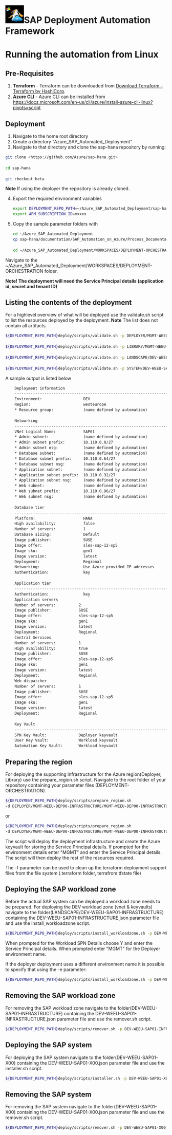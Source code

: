﻿# ![SAP Deployment Automation Framework](../assets/images/UnicornSAPBlack64x64.png)**SAP Deployment Automation Framework** #

# Running the automation from Linux

## **Pre-Requisites**

1. **Terraform** - Terraform can be downloaded from [Download Terraform - Terraform by HashiCorp](https://www.terraform.io/downloads.html).
2. **Azure CLI** - Azure CLI can be installed from <https://docs.microsoft.com/en-us/cli/azure/install-azure-cli-linux?pivots=script>

## **Deployment** ##

1. Navigate to the home root directory
2. Create a directory "Azure_SAP_Automated_Deployment"
3. Navigate to that directory and clone the sap-hana repository by running:

```bash
git clone <https://github.com/Azure/sap-hana.git> 

cd sap-hana

git checkout beta
```

**Note** If using the deployer the repository is already cloned.

4. Export the required environment variables

    ```bash
    export DEPLOYMENT_REPO_PATH=~/Azure_SAP_Automated_Deployment/sap-hana/
    export ARM_SUBSCRIPTION_ID=xxxxx

5. Copy the sample parameter folders with

    ```bash
    cd ~/Azure_SAP_Automated_Deployment
    cp sap-hana/documentation/SAP_Automation_on_Azure/Process_Documentation/WORKSPACES WORKSPACES/ -r

    cd ~/Azure_SAP_Automated_Deployment/WORKSPACES/DEPLOYMENT-ORCHESTRATION

    ```

Navigate to the ~/Azure_SAP_Automated_Deployment/WORKSPACES/DEPLOYMENT-ORCHESTRATION folder.

**Note! The deployment will need the Service Principal details (application id, secret and tenant ID)**

## **Listing the contents of the deployment**

For a highlevel overview of what will be deployed use the validate.sh script to list the resources deployed by the deployment. **Note** The list does not contain all artifacts.

```bash
${DEPLOYMENT_REPO_PATH}deploy/scripts/validate.sh -p DEPLOYER/MGMT-WEEU-DEP00-INFRASTRUCTURE/MGMT-WEEU-DEP00-INFRASTRUCTURE.json -t sap_deployer

${DEPLOYMENT_REPO_PATH}deploy/scripts/validate.sh -p LIBRARY/MGMT-WEEU-SAP_LIBRARY/MGMT-WEEU-SAP_LIBRARY.json -t sap_library

${DEPLOYMENT_REPO_PATH}deploy/scripts/validate.sh -p LANDSCAPE/DEV-WEEU-SAP01-INFRASTRUCTURE/DEV-WEEU-SAP01-INFRASTRUCTURE.json -t sap_landscape

${DEPLOYMENT_REPO_PATH}deploy/scripts/validate.sh -p SYSTEM/DEV-WEEU-SAP01-X00/DEV-WEEU-SAP01-X00.json -t sap_system

```

A sample output is listed below

```txt
    Deployment information
    ----------------------------------------------------------------------------
    Environment:                  DEV
    Region:                       westeurope
    * Resource group:             (name defined by automation)

    Networking
    ----------------------------------------------------------------------------
    VNet Logical Name:            SAP01
    * Admin subnet:               (name defined by automation)
    * Admin subnet prefix:        10.110.0.0/27
    * Admin subnet nsg:           (name defined by automation)
    * Database subnet:            (name defined by automation)
    * Database subnet prefix:     10.110.0.64/27
    * Database subnet nsg:        (name defined by automation)
    * Application subnet:         (name defined by automation)
    * Application subnet prefix:  10.110.0.32/27
    * Application subnet nsg:     (name defined by automation)
    * Web subnet:                 (name defined by automation)
    * Web subnet prefix:          10.110.0.96/27
    * Web subnet nsg:             (name defined by automation)

    Database tier
    ----------------------------------------------------------------------------
    Platform:                     HANA
    High availability:            false
    Number of servers:            1
    Database sizing:              Default
    Image publisher:              SUSE
    Image offer:                  sles-sap-12-sp5
    Image sku:                    gen1
    Image version:                latest
    Deployment:                   Regional
    Networking:                   Use Azure provided IP addresses
    Authentication:               key

    Application tier
    ----------------------------------------------------------------------------
    Authentication:               key
    Application servers
    Number of servers:          2
    Image publisher:            SUSE
    Image offer:                sles-sap-12-sp5
    Image sku:                  gen1
    Image version:              latest
    Deployment:                 Regional
    Central Services
    Number of servers:          1
    High availability:          true
    Image publisher:            SUSE
    Image offer:                sles-sap-12-sp5
    Image sku:                  gen1
    Image version:              latest
    Deployment:                 Regional
    Web dispatcher
    Number of servers:          1
    Image publisher:            SUSE
    Image offer:                sles-sap-12-sp5
    Image sku:                  gen1
    Image version:              latest
    Deployment:                 Regional

    Key Vault
    ----------------------------------------------------------------------------
    SPN Key Vault:              Deployer keyvault
    User Key Vault:             Workload keyvault
    Automation Key Vault:       Workload keyvault

```

## **Preparing the region** ##

For deploying the supporting infrastructure for the Azure region(Deployer, Library) use the prepare_region.sh script. Navigate to the root folder of your repository containing your parameter files (DEPLOYMENT-ORCHESTRATION). 

```bash
${DEPLOYMENT_REPO_PATH}deploy/scripts/prepare_region.sh
-d DEPLOYER/MGMT-WEEU-DEP00-INFRASTRUCTURE/MGMT-WEEU-DEP00-INFRASTRUCTURE.json -l LIBRARY/MGMT-WEEU-SAP_LIBRARY/MGMT-WEEU-SAP_LIBRARY.json
```

or 

```bash
${DEPLOYMENT_REPO_PATH}deploy/scripts/prepare_region.sh
-d DEPLOYER/MGMT-WEEU-DEP00-INFRASTRUCTURE/MGMT-WEEU-DEP00-INFRASTRUCTURE.json -l LIBRARY/MGMT-WEEU-SAP_LIBRARY/MGMT-WEEU-SAP_LIBRARY.json -f
```

The script will deploy the deployment infrastructure and create the Azure keyvault for storing the Service Principal details. If prompted for the environment details enter "MGMT" and enter the Service Principal details. The script will then deploy the rest of the resources required.

The -f parameter can be used to clean up the terraform deployment support files from the file system (.terraform folder, terrafrom.tfstate file)

## **Deploying the SAP workload zone** ## 

Before the actual SAP system can be deployed a workload zone needs to be prepared. For deploying the DEV workload zone (vnet & keyvaults) navigate to the folder(LANDSCAPE/DEV-WEEU-SAP01-INFRASTRUCTURE) containing the DEV-WEEU-SAP01-INFRASTRUCTURE.json parameter file and use the install_workloadzone script.

```bash
${DEPLOYMENT_REPO_PATH}deploy/scripts/install_workloadzone.sh -p DEV-WEEU-SAP01-INFRASTRUCTURE.json 
```

When prompted for the Workload SPN Details choose Y and enter the Service Principal details. When prompted enter "MGMT" for the Deployer environment name.

If the deployer deployment uses a different environment name it is possible to specify that using the -e parameter:

```bash
${DEPLOYMENT_REPO_PATH}deploy/scripts/install_workloadzone.sh -p DEV-WEEU-SAP01-INFRASTRUCTURE.json -e MGMT
```

## **Removing the SAP workload zone** ##

For removing the SAP workload zone  navigate to the folder(DEV-WEEU-SAP01-INFRASTRUCTURE) containing the DEV-WEEU-SAP01-INFRASTRUCTURE.json parameter file and use the remover.sh script.

```bash
${DEPLOYMENT_REPO_PATH}deploy/scripts/remover.sh -p DEV-WEEU-SAP01-INFRASTRUCTURE.json -t sap_landscape
```

## **Deploying the SAP system** ##

For deploying the SAP system navigate to the folder(DEV-WEEU-SAP01-X00) containing the DEV-WEEU-SAP01-X00.json parameter file and use the installer.sh script.

```bash
${DEPLOYMENT_REPO_PATH}deploy/scripts/installer.sh -p DEV-WEEU-SAP01-X00.json -t sap_system
```

## **Removing the SAP system** ##

For removing the SAP system navigate to the folder(DEV-WEEU-SAP01-X00) containing the DEV-WEEU-SAP01-X00.json parameter file and use the remover.sh script.

```bash
${DEPLOYMENT_REPO_PATH}deploy/scripts/remover.sh -p DEV-WEEU-SAP01-X00.json -t sap_system
```
